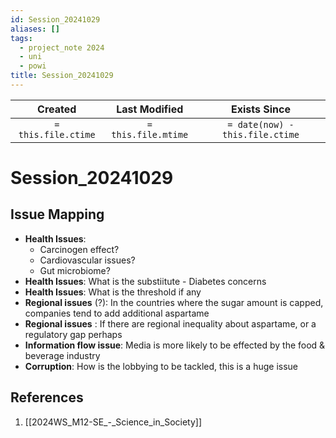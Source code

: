 ```yaml
---
id: Session_20241029
aliases: []
tags:
  - project_note 2024
  - uni
  - powi
title: Session_20241029
---
```

|     Created      |  Last Modified   |       Exists Since        |
|:----------------:|:----------------:|:----------------:|
| `= this.file.ctime` | `= this.file.mtime` | `= date(now) - this.file.ctime`|

# Session_20241029
## Issue Mapping

- **Health Issues**:
	- Carcinogen effect?
	- Cardiovascular issues?
	- Gut microbiome?
- **Health Issues**: What is the substiitute - Diabetes concerns
- **Health Issues**: What is the threshold if any 
- **Regional issues** (?): In the countries where the sugar amount is capped, companies tend to add additional aspartame
- **Regional issues** : If there are regional inequality about aspartame, or a regulatory gap perhaps
- **Information flow issue**: Media is more likely to be effected by the food & beverage industry
- **Corruption**: How is the lobbying to be tackled, this is a huge issue
## References
1. [[2024WS_M12-SE_-_Science_in_Society]]
